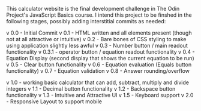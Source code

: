 This calculator website is the final development challenge in The Odin Project's JavaScript Basics course.
I intend this project to be finshed in the following stages, possibly adding interstitial commits as needed:

v 0.0 - Initial Commit
v 0.1 - HTML written and all elements present (though not at all attractive or intuitive)
v 0.2 - Bare bones of CSS styling to make using application slightly less awful
v 0.3 - Number button / main readout functionality
v 0.3.1 - operator button / equation readout functionality
v 0.4 - Equation Display (second display that shows the current equation to be run)
v 0.5 - Clear button functionality
v 0.6 - Equation evaluation (Equals button functionality)
v 0.7 - Equation validation
v 0.8 - Answer rounding/overflow

v 1.0 - working basic calculator that can add, subtract, multiply and divide integers
v 1.1 - Decimal button functionality
v 1.2 - Backspace button functionality
v 1.3 - Intuitive and Attractive UI
v 1.5 - Keyboard support
v 2.0 - Responsive Layout to support mobile